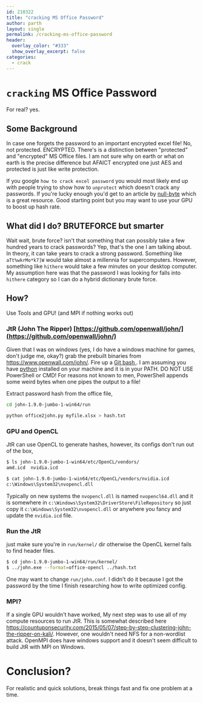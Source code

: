 ```yaml
---
id: 210322
title: "cracking MS Office Password"
author: parth
layout: single
permalink: /cracking-ms-office-password
header:
  overlay_color: "#333"
  show_overlay_excerpt: false
categories:
  - crack
---
```


# `cracking` MS Office Password

For real? yes.

## Some Background

In case one forgets the password to an important encrypted excel file! No, not protected. ENCRYPTED. There's is a distinction between "protected" and "encrypted" MS Office files. I am not sure why on earth or what on earth is the precise difference but AFAICT encrypted one just AES and protected is just like write protection.


If you google `how to crack excel password` you would most likely end up with people trying to show how to `unprotect` which doesn't crack any passwords. If you're lucky enough you'd get to an article by [null-byte](https://null-byte.wonderhowto.com/how-to/crack-password-protected-microsoft-office-files-including-word-docs-excel-spreadsheets-0193959/) which is a great resource. Good starting point but you may want to use your GPU to boost up hash rate.


## What did I do? BRUTEFORCE but smarter

Wait wait, brute force? isn't that something that can possibly take a few hundred years to crack passwords? Yep, that's the one I am talking about. In theory, it can take years to crack a strong password. Something like `aTt%wkrMo*k7]W` would take almost a millennia for supercomputers. However, something like `hithere` would take a few minutes on your desktop computer. My assumption here was that the password I was looking for falls into `hithere` category so I can do a hybrid dictionary brute force.

## How?

Use Tools and GPU! (and MPI if nothing works out)

### JtR (John The Ripper) [https://github.com/openwall/john/](https://github.com/openwall/john/)

Given that I was on windows (yes, I do have a windows machine for games, don't judge me, okay?) grab the prebuilt binaries from https://www.openwall.com/john/. Fire up a [Git bash ](https://git-scm.com/download/win). I am assuming you have [python](https://www.python.org/downloads/) installed on your machine and it is in your PATH. DO NOT USE PowerShell or CMD! For reasons not known to men, PowerShell appends some weird bytes when one pipes the output to a file!

Extract password hash from the office file,

```bash
cd john-1.9.0-jumbo-1-win64/run

python office2john.py myfile.xlsx > hash.txt
```

### GPU and OpenCL 

JtR can use OpenCL to generate hashes, however, its configs don't run out of the box,

```bash
$ ls john-1.9.0-jumbo-1-win64/etc/OpenCL/vendors/
amd.icd  nvidia.icd

$ cat john-1.9.0-jumbo-1-win64/etc/OpenCL/vendors/nvidia.icd
c:\Windows\System32\nvopencl.dll
```

Typically on new systems the `nvopencl.dll` is named `nvopencl64.dll` and it is somewhere in `c:\Windows\System32\DriverStore\FileRepository` so just copy it `c:\Windows\System32\nvopencl.dll` or anywhere you fancy and update the `nvidia.icd` file.

### Run the JtR

just make sure you're in `run/kernel/` dir otherwise the OpenCL kernel fails to find header files.

```bash
$ cd john-1.9.0-jumbo-1-win64/run/kernel/
$ ../john.exe --format=office-opencl ../hash.txt
```

One may want to change `run/john.conf`. I didn't do it because I got the password by the time I finish researching how to write optimized config.

### MPI?

If a single GPU wouldn't have worked, My next step was to use all of my compute resources to run JtR. This is somewhat described here https://countuponsecurity.com/2015/05/07/step-by-step-clustering-john-the-ripper-on-kali/. However, one wouldn't need NFS for a non-wordlist attack. OpenMPI does have windows support and it doesn't seem difficult to build JtR with MPI on Windows.

# Conclusion?

For realistic and quick solutions, break things fast and fix one problem at a time.
